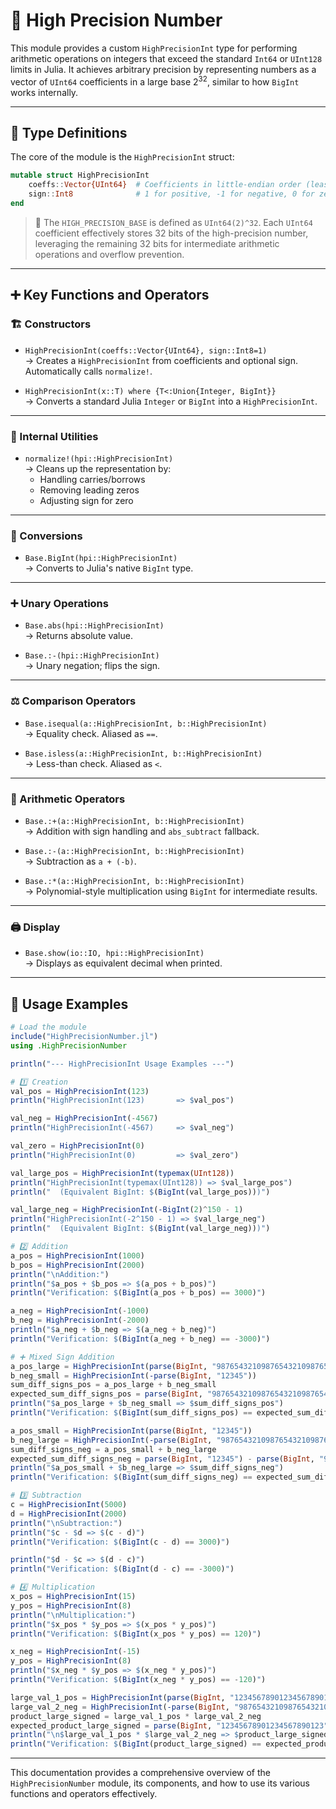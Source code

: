 # 🧮 High Precision Number

This module provides a custom `HighPrecisionInt` type for performing arithmetic operations on integers that exceed the standard `Int64` or `UInt128` limits in Julia. It achieves arbitrary precision by representing numbers as a vector of `UInt64` coefficients in a large base $2^{32}$, similar to how `BigInt` works internally.

---

## 🔧 Type Definitions

The core of the module is the `HighPrecisionInt` struct:

```julia
mutable struct HighPrecisionInt
    coeffs::Vector{UInt64}  # Coefficients in little-endian order (least significant first)
    sign::Int8              # 1 for positive, -1 for negative, 0 for zero
end
```

> 📌 The `HIGH_PRECISION_BASE` is defined as `UInt64(2)^32`. Each `UInt64` coefficient effectively stores 32 bits of the high-precision number, leveraging the remaining 32 bits for intermediate arithmetic operations and overflow prevention.

---

## ➕ Key Functions and Operators

### 🏗️ Constructors

- `HighPrecisionInt(coeffs::Vector{UInt64}, sign::Int8=1)`  
  → Creates a `HighPrecisionInt` from coefficients and optional sign. Automatically calls `normalize!`.

- `HighPrecisionInt(x::T) where {T<:Union{Integer, BigInt}}`  
  → Converts a standard Julia `Integer` or `BigInt` into a `HighPrecisionInt`.

---

### 🧰 Internal Utilities

- `normalize!(hpi::HighPrecisionInt)`  
  → Cleans up the representation by:
  - Handling carries/borrows
  - Removing leading zeros
  - Adjusting sign for zero

---

### 🔁 Conversions

- `Base.BigInt(hpi::HighPrecisionInt)`  
  → Converts to Julia's native `BigInt` type.

---

### ➕ Unary Operations

- `Base.abs(hpi::HighPrecisionInt)`  
  → Returns absolute value.

- `Base.:-(hpi::HighPrecisionInt)`  
  → Unary negation; flips the sign.

---

### ⚖️ Comparison Operators

- `Base.isequal(a::HighPrecisionInt, b::HighPrecisionInt)`  
  → Equality check. Aliased as `==`.

- `Base.isless(a::HighPrecisionInt, b::HighPrecisionInt)`  
  → Less-than check. Aliased as `<`.

---

### 🧮 Arithmetic Operators

- `Base.:+(a::HighPrecisionInt, b::HighPrecisionInt)`  
  → Addition with sign handling and `abs_subtract` fallback.

- `Base.:-(a::HighPrecisionInt, b::HighPrecisionInt)`  
  → Subtraction as `a + (-b)`.

- `Base.:*(a::HighPrecisionInt, b::HighPrecisionInt)`  
  → Polynomial-style multiplication using `BigInt` for intermediate results.

---

### 🖨️ Display

- `Base.show(io::IO, hpi::HighPrecisionInt)`  
  → Displays as equivalent decimal when printed.

---

## 🧪 Usage Examples

```julia
# Load the module
include("HighPrecisionNumber.jl")
using .HighPrecisionNumber

println("--- HighPrecisionInt Usage Examples ---")

# 1️⃣ Creation
val_pos = HighPrecisionInt(123)
println("HighPrecisionInt(123)       => $val_pos")

val_neg = HighPrecisionInt(-4567)
println("HighPrecisionInt(-4567)     => $val_neg")

val_zero = HighPrecisionInt(0)
println("HighPrecisionInt(0)         => $val_zero")

val_large_pos = HighPrecisionInt(typemax(UInt128))
println("HighPrecisionInt(typemax(UInt128)) => $val_large_pos")
println("  (Equivalent BigInt: $(BigInt(val_large_pos)))")

val_large_neg = HighPrecisionInt(-BigInt(2)^150 - 1)
println("HighPrecisionInt(-2^150 - 1) => $val_large_neg")
println("  (Equivalent BigInt: $(BigInt(val_large_neg)))")

# 2️⃣ Addition
a_pos = HighPrecisionInt(1000)
b_pos = HighPrecisionInt(2000)
println("\nAddition:")
println("$a_pos + $b_pos => $(a_pos + b_pos)")
println("Verification: $(BigInt(a_pos + b_pos) == 3000)")

a_neg = HighPrecisionInt(-1000)
b_neg = HighPrecisionInt(-2000)
println("$a_neg + $b_neg => $(a_neg + b_neg)")
println("Verification: $(BigInt(a_neg + b_neg) == -3000)")

# ➕ Mixed Sign Addition
a_pos_large = HighPrecisionInt(parse(BigInt, "98765432109876543210987654321098765"))
b_neg_small = HighPrecisionInt(-parse(BigInt, "12345"))
sum_diff_signs_pos = a_pos_large + b_neg_small
expected_sum_diff_signs_pos = parse(BigInt, "98765432109876543210987654321098765") - parse(BigInt, "12345")
println("$a_pos_large + $b_neg_small => $sum_diff_signs_pos")
println("Verification: $(BigInt(sum_diff_signs_pos) == expected_sum_diff_signs_pos)")

a_pos_small = HighPrecisionInt(parse(BigInt, "12345"))
b_neg_large = HighPrecisionInt(-parse(BigInt, "98765432109876543210987654321098765"))
sum_diff_signs_neg = a_pos_small + b_neg_large
expected_sum_diff_signs_neg = parse(BigInt, "12345") - parse(BigInt, "98765432109876543210987654321098765")
println("$a_pos_small + $b_neg_large => $sum_diff_signs_neg")
println("Verification: $(BigInt(sum_diff_signs_neg) == expected_sum_diff_signs_neg)")

# 3️⃣ Subtraction
c = HighPrecisionInt(5000)
d = HighPrecisionInt(2000)
println("\nSubtraction:")
println("$c - $d => $(c - d)")
println("Verification: $(BigInt(c - d) == 3000)")

println("$d - $c => $(d - c)")
println("Verification: $(BigInt(d - c) == -3000)")

# 4️⃣ Multiplication
x_pos = HighPrecisionInt(15)
y_pos = HighPrecisionInt(8)
println("\nMultiplication:")
println("$x_pos * $y_pos => $(x_pos * y_pos)")
println("Verification: $(BigInt(x_pos * y_pos) == 120)")

x_neg = HighPrecisionInt(-15)
y_pos = HighPrecisionInt(8)
println("$x_neg * $y_pos => $(x_neg * y_pos)")
println("Verification: $(BigInt(x_neg * y_pos) == -120)")

large_val_1_pos = HighPrecisionInt(parse(BigInt, "12345678901234567890123"))
large_val_2_neg = HighPrecisionInt(-parse(BigInt, "98765432109876543210987"))
product_large_signed = large_val_1_pos * large_val_2_neg
expected_product_large_signed = parse(BigInt, "12345678901234567890123") * -parse(BigInt, "98765432109876543210987")
println("\n$large_val_1_pos * $large_val_2_neg => $product_large_signed")
println("Verification: $(BigInt(product_large_signed) == expected_product_large_signed)")
```

---

This documentation provides a comprehensive overview of the `HighPrecisionNumber` module, its components, and how to use its various functions and operators effectively.
